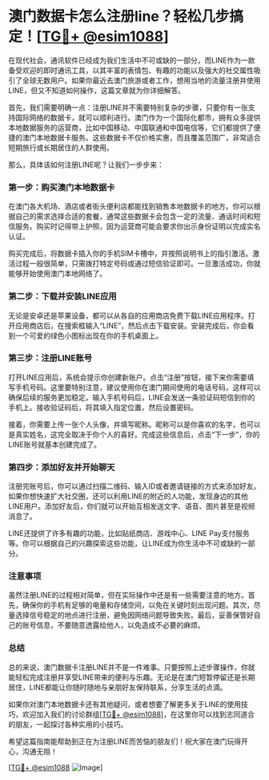 # 澳门数据卡怎么注册line？轻松几步搞定！[[TG💪+ @esim1088](https://t.me/s/esim1088)]

在现代社会，通讯软件已经成为我们生活中不可或缺的一部分，而LINE作为一款备受欢迎的即时通讯工具，以其丰富的表情包、有趣的功能以及强大的社交属性吸引了全球无数用户。如果你最近去澳门旅游或者工作，想用当地的流量注册并使用LINE，但又不知道如何操作，这篇文章就为你详细解答。

首先，我们需要明确一点：注册LINE并不需要特别复杂的步骤，只要你有一张支持国际网络的数据卡，就可以顺利进行。澳门作为一个国际化都市，拥有众多提供本地数据服务的运营商，比如中国移动、中国联通和中国电信等，它们都提供了便捷的澳门本地数据卡服务。这些数据卡不仅价格实惠，而且覆盖范围广，非常适合短期旅行或长期居住的人群使用。

那么，具体该如何注册LINE呢？让我们一步步来：

### 第一步：购买澳门本地数据卡

在澳门各大机场、酒店或者街头便利店都能找到销售本地数据卡的地方。你可以根据自己的需求选择合适的套餐，通常这些数据卡会包含一定的流量、通话时间和短信服务。购买时记得带上护照，因为运营商可能会要求你出示身份证明以完成实名认证。

购买完成后，将数据卡插入你的手机SIM卡槽中，并按照说明书上的指引激活。激活过程一般很简单，只需拨打特定号码或通过短信验证即可。一旦激活成功，你就能够开始使用澳门本地网络了。

### 第二步：下载并安装LINE应用

无论是安卓还是苹果设备，都可以从各自的应用商店免费下载LINE应用程序。打开应用商店后，在搜索框输入“LINE”，然后点击下载安装。安装完成后，你会看到一个可爱的绿色小图标出现在你的手机桌面上。

### 第三步：注册LINE账号

打开LINE应用后，系统会提示你创建新账户。点击“注册”按钮，接下来你需要填写手机号码。这里要特别注意，建议使用你在澳门期间使用的电话号码，这样可以确保后续的服务更加稳定。输入手机号码后，LINE会发送一条验证码短信到你的手机上。接收验证码后，将其填入指定位置，然后设置密码。

接着，你需要上传一张个人头像，并填写昵称。昵称可以是你喜欢的名字，也可以是真实姓名，这完全取决于你个人的喜好。完成这些信息后，点击“下一步”，你的LINE账号就基本创建完成了。

### 第四步：添加好友并开始聊天

注册完账号后，你可以通过扫描二维码、输入ID或者邀请链接的方式来添加好友。如果你想快速扩大社交圈，还可以利用LINE的附近的人功能，发现身边的其他LINE用户。添加好友后，你们就可以开始互相发送文字、语音、图片甚至是视频消息了。

LINE还提供了许多有趣的功能，比如贴纸商店、游戏中心、LINE Pay支付服务等。你可以根据自己的兴趣探索这些功能，让LINE成为你生活中不可或缺的一部分。

### 注意事项

虽然注册LINE的过程相对简单，但在实际操作中还是有一些需要注意的地方。首先，确保你的手机有足够的电量和存储空间，以免在关键时刻出现问题。其次，尽量选择信号稳定的地点进行注册，避免因网络问题导致失败。最后，妥善保管好自己的账号信息，不要随意透露给他人，以免造成不必要的麻烦。

### 总结

总的来说，澳门数据卡注册LINE并不是一件难事。只要按照上述步骤操作，你就能轻松完成注册并享受LINE带来的便利与乐趣。无论是在澳门短暂停留还是长期居住，LINE都能让你随时随地与亲朋好友保持联系，分享生活的点滴。

如果你对澳门本地数据卡还有其他疑问，或者想要了解更多关于LINE的使用技巧，欢迎加入我们的讨论群组[[TG💪+ @esim1088](https://t.me/s/esim1088)]，在这里你可以找到志同道合的朋友，一起探讨各种实用的小技巧。

希望这篇指南能帮助到正在为注册LINE而苦恼的朋友们！祝大家在澳门玩得开心，沟通无阻！

[[TG💪+ @esim1088](https://t.me/s/esim1088) ![Image](https://i.postimg.cc/4NQfJmqS/Snipaste-2025-05-13-00-14-12.png)]